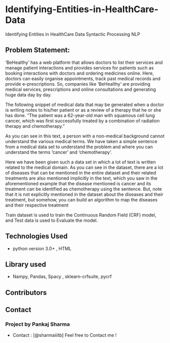 # Identifying-Entities-in-HealthCare-Data
Identifying Entities in HealthCare Data Syntactic Processing NLP 
## Problem Statement:
‘BeHealthy’ has a web platform that allows doctors to list their services and manage patient interactions and provides services for patients such as booking interactions with doctors and ordering medicines online. Here, doctors can easily organise appointments, track past medical records and provide e-prescriptions.
So, companies like ‘BeHealthy’ are providing medical services, prescriptions and online consultations and generating huge data day by day.

The following snippet of medical data that may be generated when a doctor is writing notes to his/her patient or as a review of a therapy that he or she has done.
“The patient was a 62-year-old man with squamous cell lung cancer, which was first successfully treated by a combination of radiation therapy and chemotherapy.”

As you can see in this text, a person with a non-medical background cannot understand the various medical terms. We have taken a simple sentence from a medical data set to understand the problem and where you can understand the terms ‘cancer’ and ‘chemotherapy’.

Here we have been given such a data set in which a lot of text is written related to the medical domain. As you can see in the dataset, there are a lot of diseases that can be mentioned in the entire dataset and their related treatments are also mentioned implicitly in the text, which you saw in the aforementioned example that the disease mentioned is cancer and its treatment can be identified as chemotherapy using the sentence. But, note that it is not explicitly mentioned in the dataset about the diseases and their treatment, but somehow, you can build an algorithm to map the diseases and their respective treatment


Train dataset is used to train the Continuous Random Field (CRF) model, and Test data is used to Evaluate the model.

## Technologies Used

- python version 3.0+ , HTML

## Library used 

- Nampy, Pandas, Spacy , sklearn-crfsuite, pycrf

## Contributors
## Contact
### Project by Pankaj Sharma
- Contact : [@sharmaiiitb] Feel free to Contact me !
